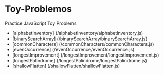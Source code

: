 # Toy-Problemos
Practice JavaScript Toy Problems

* [alphabetInventory] (/alphabetInventory/alphabetInventory.js)
* [binarySearchArray] (/binarySearchArray/binarySearchArray.js)
* [commonCharacters] (/commonCharacters/commonCharacters.js)
* [evenOccurrence] (/evenOccurrence/evenOccurrence.js)
* [longestImprovement] (/longestImprovement/longestImprovement.js)
* [longestPalindrome] (/longestPalindrome/longestPalindrome.js)
* [shallowFlatten] (/shallowFlatten/shallowFlatten.js)
